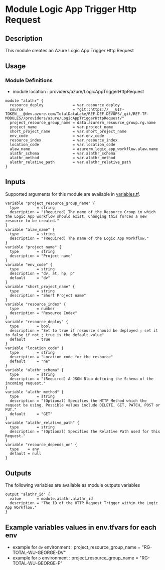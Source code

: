 # Module Logic App Trigger Http Request

## Description

This module creates an Azure Logic App Trigger Http Request

## Usage

### Module Definitions

- module location : providers/azure/LogicAppTriggerHttpRequest

```hcl
module "alathr" {
  resource_deploy             = var.resource_deploy
  source                      = "git::https://___GIT-TOKEN___@dev.azure.com/TotalDataLake/REF-DEF-DEVOPS/_git/REF-TF-MODULES//providers/azure/LogicAppTriggerHttpRequest/"
  project_resource_group_name = data.azurerm_resource_group.rg.name
  project_name                = var.project_name
  short_project_name          = var.short_project_name
  env_code                    = var.env_code
  resource_index              = var.resource_index
  location_code               = var.location_code
  alaw_name                   = azurerm_logic_app_workflow.alaw.name
  alathr_schema               = var.alathr_schema
  alathr_method               = var.alathr_method
  alathr_relative_path        = var.alathr_relative_path
}

```

## Inputs

Supported arguments for this module are available in [variables.tf](variables.tf).

```
variable "project_resource_group_name" {
  type        = string
  description = "(Required) The name of the Resource Group in which the Logic App workflow should exist. Changing this forces a new resource to be created."
}
variable "alaw_name" {
  type        = string
  description = "(Required) The name of the Logic App Workflow."
}
variable "project_name" {
  type        = string
  description = "Project name"
}
variable "env_code" {
  type        = string
  description = "dv, at, hp, p"
  default     = "dv"
}
variable "short_project_name" {
  type        = string
  description = "Short Project name"
}
variable "resource_index" {
  type        = number
  description = "Resource Index"
}
variable "resource_deploy" {
  type        = bool
  description = "Set to true if resource should be deployed ; set it to false if not ; true is the default value"
  default     = true
}
variable "location_code" {
  type        = string
  description = "Location code for the resource"
  default     = "ne"
}
variable "alathr_schema" {
  type        = string
  description = "(Required) A JSON Blob defining the Schema of the incoming request."
}
variable "alathr_method" {
  type        = string
  description = "(Optional) Specifies the HTTP Method which the request be using. Possible values include DELETE, GET, PATCH, POST or PUT."
  default     = "GET"
}
variable "alathr_relative_path" {
  type        = string
  description = "(Optional) Specifies the Relative Path used for this Request."
}
variable "resource_depends_on" {
  type    = any
  default = null
}
```

## Outputs

The following variables are available as module outputs variables

```
output "alathr_id" {
  value       = module.alathr.alathr_id
  description = "The ID of the HTTP Request Trigger within the Logic App Workflow."
}
```

## Example variables values in env.tfvars for each env

- example for `dv` environment :
  project_resource_group_name = "RG-TOTAL-WU-GEORGE-DV"
- example for `p` environment :
  project_resource_group_name = "RG-TOTAL-WU-GEORGE-P"
